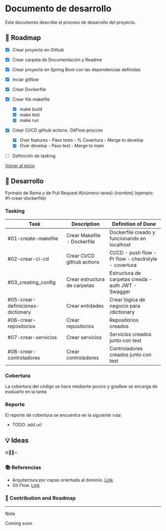 # Documento de desarrollo

Este documento describe el proceso de desarrollo del proyecto.

## 📖 Roadmap

- [x] Crear proyecto en Github
- [x] Crear carpeta de Documentación y Readme
- [x] Crear proyecto en Spring Boot con las dependencias definidas
- [x] Inciar gitflow
- [x] Crear Dockerfile
- [x] Crear file makefile
  - [x] make build
  - [x] make test
  - [x] make run
- [x] Crear CI/CD github actions. GitFlow procces
  - [x] Over features - Pass tests - % Covertura - Merge to develop
  - [x] Over develop - Pass test - Merge to main
- [ ] Definición de tasking


[Volver al inicio](/README.md)

## 🚀 Desarrollo

Formato de Rama y de  Pull Request #[número-tarea]-[nombre] (ejemplo: #1-crear-dockerfile)

### Tasking

| Task | Description | Definition of Done |
| ---- | ----------- | ------------------- |
| #01-create-makefile| Crear Makefile - Dockerfile | Dockerfile creado y funcionando en localhost |
| #02-crear-ci-cd | Crear CI/CD github actions | CI/CD - push flow - Pr flow - checkstyle - covertura |
| #03_creating_config | Crear estructura de carpetas | Estructura de carpetas creada - auth JWT - Swagger |
| #05-crear-definiciones-dictionary | Crear entidades | Crear lógica de negocio para /dictionary |
| #06-crear-repositorios | Crear repositorios | Repositorios creados |
| #07-crear-servicios | Crear servicios | Servicios creados junto con test|
| #08-crear-controladores | Crear controladores | Controladores creados junto con test |




### Cobertura

La cobertura del código se hace mediante jacoco y gradlew se encarga de evaluarlo en la tarea 
### Reporte

El reporte de cobertura se encuentra en la siguiente ruta:

- TODO: add url

## 💡 Ideas

🌐🌱💡⭐

### 📚 Referencias

- Arquitectura por capas orientada al dominio. [Link]()
- Git Flow. [Link]()

###   📖 Contribution and Roadmap

---

> [!Note]
> Coming soon
